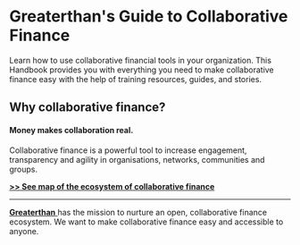 # Greaterthan's Guide to Collaborative Finance

Learn how to use collaborative financial tools in your organization. This Handbook provides you with everything you need to make collaborative finance easy with the help of training resources, guides, and stories.

## Why collaborative finance?

#### Money makes collaboration real.

Collaborative finance is a powerful tool to increase engagement, transparency and agility in organisations, networks, communities and groups.

[**&gt;&gt; See map of the ecosystem of collaborative finance**](https://www.mindmeister.com/985455138)

---

[**Greaterthan** ](https://greater.finance/)has the mission to nurture an open, collaborative finance ecosystem. We want to make collaborative finance easy and accessible to anyone.

